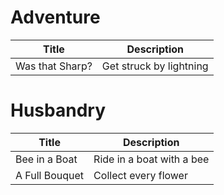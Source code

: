 # Adventure

| Title           | Description             |
| --------------- | ----------------------- |
| Was that Sharp? | Get struck by lightning |

# Husbandry

| Title          | Description               |
| -------------- | ------------------------- |
| Bee in a Boat  | Ride in a boat with a bee |
| A Full Bouquet | Collect every flower      |

